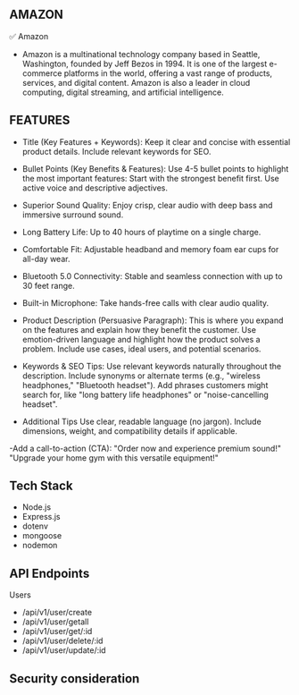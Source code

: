 ## AMAZON
✅ Amazon 
- Amazon is a multinational technology company based in Seattle, Washington, founded by Jeff Bezos in 1994. 
It is one of the largest e-commerce platforms in the world, offering a vast range of products, services, and digital content. 
Amazon is also a leader in cloud computing, digital streaming, and artificial intelligence.

## FEATURES

- Title (Key Features + Keywords):
Keep it clear and concise with essential product details.
Include relevant keywords for SEO.

- Bullet Points (Key Benefits & Features):
Use 4-5 bullet points to highlight the most important features:
Start with the strongest benefit first.
Use active voice and descriptive adjectives.

- Superior Sound Quality: 
Enjoy crisp, clear audio with deep bass and immersive surround sound.

- Long Battery Life: 
Up to 40 hours of playtime on a single charge.

- Comfortable Fit: 
Adjustable headband and memory foam ear cups for all-day wear.

- Bluetooth 5.0 Connectivity: 
Stable and seamless connection with up to 30 feet range.

- Built-in Microphone: 
Take hands-free calls with clear audio quality.

- Product Description (Persuasive Paragraph):
This is where you expand on the features and explain how they benefit the customer.
Use emotion-driven language and highlight how the product solves a problem.
Include use cases, ideal users, and potential scenarios.

 - Keywords & SEO Tips:
Use relevant keywords naturally throughout the description.
Include synonyms or alternate terms (e.g., "wireless headphones," "Bluetooth headset").
Add phrases customers might search for, like "long battery life headphones" or "noise-cancelling headset".

- Additional Tips
Use clear, readable language (no jargon).
Include dimensions, weight, and compatibility details if applicable.

-Add a call-to-action (CTA):
"Order now and experience premium sound!"
"Upgrade your home gym with this versatile equipment!"

## Tech Stack
- Node.js
- Express.js
- dotenv
- mongoose
- nodemon

## API Endpoints

Users
- /api/v1/user/create
- /api/v1/user/getall
- /api/v1/user/get/:id
- /api/v1/user/delete/:id
- /api/v1/user/update/:id


## Security consideration






